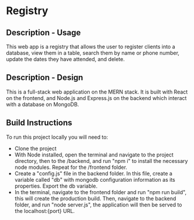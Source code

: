 # Registry

## Description - Usage
This web app is a registry that allows the user to register clients into a database, view them in a table, search them by name or phone number, update the dates they have attended, and delete.

## Description - Design
This is a full-stack web application on the MERN stack. It is built with React on the frontend, and Node.js and Express.js on the backend which interact with a database on MongoDB.

## Build Instructions
To run this project locally you will need to:
- Clone the project
- With Node installed, open the terminal and navigate to the project directory, then to the /backend, and run "npm i" to install the necessary node modules. Repeat for the /frontend folder.
- Create a "config.js" file in the backend folder. In this file, create a variable called "db" with mongodb configuration information as its properties. Export the db variable.
- In the terminal, navigate to the frontend folder and run "npm run build", this will create the production build. Then, navigate to the backend folder, and run "node server.js", the application will then be served to the localhost:{port} URL.

